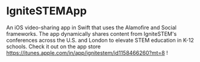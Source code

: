 # IgniteSTEMApp
An iOS video-sharing app in Swift that uses the Alamofire and Social frameworks. The app dynamically shares content from IgniteSTEM's conferences across the U.S. and London to elevate STEM education in K-12 schools. Check it out on the app store https://itunes.apple.com/in/app/ignitestem/id1158466260?mt=8 !
